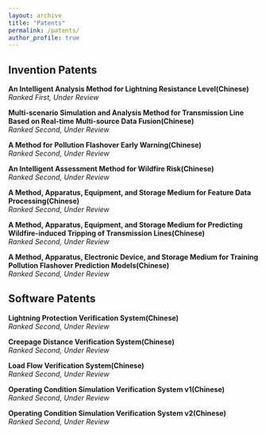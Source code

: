 ```yaml
---
layout: archive
title: "Patents"
permalink: /patents/
author_profile: true
---
```

## Invention Patents
**An Intelligent Analysis Method for Lightning Resistance Level(Chinese)**
<br/>
*Ranked First, Under Review*


**Multi-scenario Simulation and Analysis Method for Transmission Line Based on Real-time Multi-source Data Fusion(Chinese)**
<br/>
*Ranked Second, Under Review*


**A Method for Pollution Flashover Early Warning(Chinese)**
<br/>
*Ranked Second, Under Review*


**An Intelligent Assessment Method for Wildfire Risk(Chinese)**
<br/>
*Ranked Second, Under Review*


**A Method, Apparatus, Equipment, and Storage Medium for Feature Data Processing(Chinese)**
<br/>
*Ranked Second, Under Review*


**A Method, Apparatus, Equipment, and Storage Medium for Predicting Wildfire-induced Tripping of Transmission Lines(Chinese)**
<br/>
*Ranked Second, Under Review*


**A Method, Apparatus, Electronic Device, and Storage Medium for Training Pollution Flashover Prediction Models(Chinese)**
<br/>
*Ranked Second, Under Review*


## Software Patents
**Lightning Protection Verification System(Chinese)**
<br/>
*Ranked Second, Under Review*


**Creepage Distance Verification System(Chinese)**
<br/>
*Ranked Second, Under Review*


**Load Flow Verification System(Chinese)**
<br/>
*Ranked Second, Under Review*


**Operating Condition Simulation Verification System v1(Chinese)**
<br/>
*Ranked Second, Under Review*


**Operating Condition Simulation Verification System v2(Chinese)**
<br/>
*Ranked Second, Under Review*
